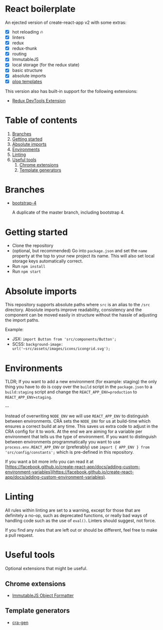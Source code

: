 # React boilerplate

An ejected version of create-react-app v2 with some extras:

- [x] hot reloading :fire:
- [x] linters
- [x] redux
- [x] redux-thunk
- [x] routing
- [x] ImmutableJS
- [x] local storage (for the redux state)
- [x] basic structure
- [x] absolute imports
- [x] [plop templates](https://www.npmjs.com/package/plop)

This version also has built-in support for the following extensions:

- [Redux DevTools Extension](https://github.com/zalmoxisus/redux-devtools-extension#installation)

# Table of contents
1. [Branches](#branches)
2. [Getting started](#getting-started)
3. [Absolute imports](#absolute-imports)
4. [Environments](#environments)
5. [Linting](#linting)
6. [Useful tools](#useful-tools)
    1. [Chrome extensions](#chrome-extensions)
    2. [Template generators](#template-generators)

# Branches

- [bootstrap-4](https://github.com/kkoomen/react-boilerplate/tree/bootstrap-4)

    A duplicate of the master branch, including bootstrap 4.

# Getting started

- Clone the repository
- (optional, but recommended) Go into `package.json` and set the `name` property
  at the top to your new project its name. This will also set local storage keys
  automatically correct.
- Run `npm install`
- Run `npm start`

# Absolute imports

This repository supports absolute paths where `src` is an alias to the `/src`
directory. Absolute imports improve readability, consistency and the component
can be moved easily in structure without the hassle of adjusting the import
paths.

Example:<br />
- JSX: `import Button from 'src/components/Button';`
- SCSS: `background-image: url('~src/assets/images/icons/icongrid.svg');`

# Environments

TLDR; If you want to add a new environment (for example: staging) the only thing
you have to do is copy over the `build` script in the `package.json` to a
`build:staging` script and change the `REACT_APP_ENV=production` to
`REACT_APP_ENV=staging`.

--

Instead of overwriting `NODE_ENV` we will use `REACT_APP_ENV` to distinguish
between environments. CRA sets the `NODE_ENV` for us at build-time which ensures
a correct build at any time. This saves us extra code to adjust in the CRA
config for it to work. At the end we are aiming for a variable per environment
that tells us the type of environment. If you want to distinguish between
environments programmatically you want to use `process.env.REACT_APP_ENV` or
(preferably) use `import { APP_ENV } from 'src/config/constants';` which is
pre-defined in this repository.

If you want a bit more info you can read it at
[https://facebook.github.io/create-react-app/docs/adding-custom-environment-variables](https://facebook.github.io/create-react-app/docs/adding-custom-environment-variables).

# Linting

All rules within linting are set to a warning, except for those that are
definitely a no-op, such as deprecated functions, or really bad ways of handling
code such as the use of `eval()`. Linters should suggest, not force.

If you find any rules that are left out or should be different, feel free to
make a pull request.

# Useful tools

Optional extensions that might be useful.

## Chrome extensions

- [ImmutableJS Object Formatter](https://chrome.google.com/webstore/detail/immutablejs-object-format/hgldghadipiblonfkkicmgcbbijnpeog)

## Template generators

- [cra-gen](https://github.com/kkoomen/cra-gen)
